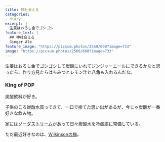 ```yaml
---
title: 神社会える
categories:
- diary
excerpt: |
  生姜はおろし金でゴシゴシ
feature_text: |
  ## 神社会える
  Ginger Ale
feature_image: "https://picsum.photos/2560/600?image=733"
image: "https://picsum.photos/2560/600?image=733"
---
```


生姜はおろし金でゴシゴシして炭酸にいれてジンジャーエールにできるかなと思ったら、作り方見たらはちみつとレモン汁と八角も入れるんだな。

### King of POP

炭酸飲料が好き。

子供のころ炭酸水買ってきて、一口で捨てた思い出があるが、今じゃ炭酸が一番好きな飲み物。

家には[ソーダストリーム](https://www.sodastream.jp/)があって日々炭酸水を冷蔵庫に常備している。

ただ最近好きなのは、[Wilkinsonの梅](https://www.asahiinryo.co.jp/products/carbonated/wilkinson_tansan_ume/)。



